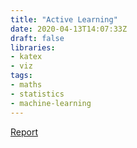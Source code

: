 ```yaml
---
title: "Active Learning"
date: 2020-04-13T14:07:33Z
draft: false
libraries:
- katex
- viz
tags:
- maths
- statistics
- machine-learning
---
```


<a href="/pdf/report.pdf" download="">Report</a>
